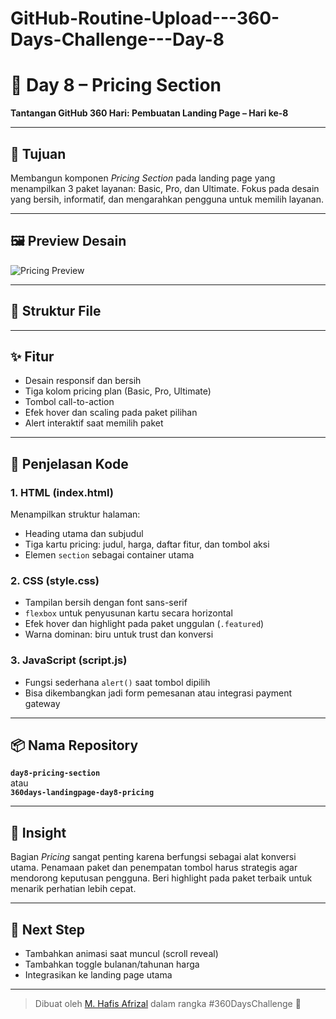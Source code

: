 # GitHub-Routine-Upload---360-Days-Challenge---Day-8

# 📅 Day 8 – Pricing Section

**Tantangan GitHub 360 Hari: Pembuatan Landing Page – Hari ke-8**

---

## 🎯 Tujuan
Membangun komponen *Pricing Section* pada landing page yang menampilkan 3 paket layanan: Basic, Pro, dan Ultimate. Fokus pada desain yang bersih, informatif, dan mengarahkan pengguna untuk memilih layanan.

---

## 🖼️ Preview Desain
![Pricing Preview](https://i.imgur.com/NuvhIEl.png)

---

## 🧱 Struktur File


---

## ✨ Fitur
- Desain responsif dan bersih
- Tiga kolom pricing plan (Basic, Pro, Ultimate)
- Tombol call-to-action
- Efek hover dan scaling pada paket pilihan
- Alert interaktif saat memilih paket

---

## 📄 Penjelasan Kode

### 1. HTML (index.html)
Menampilkan struktur halaman:
- Heading utama dan subjudul
- Tiga kartu pricing: judul, harga, daftar fitur, dan tombol aksi
- Elemen `section` sebagai container utama

### 2. CSS (style.css)
- Tampilan bersih dengan font sans-serif
- `flexbox` untuk penyusunan kartu secara horizontal
- Efek hover dan highlight pada paket unggulan (`.featured`)
- Warna dominan: biru untuk trust dan konversi

### 3. JavaScript (script.js)
- Fungsi sederhana `alert()` saat tombol dipilih
- Bisa dikembangkan jadi form pemesanan atau integrasi payment gateway

---

## 📦 Nama Repository
**`day8-pricing-section`**  
atau  
**`360days-landingpage-day8-pricing`**

---

## 📌 Insight
Bagian *Pricing* sangat penting karena berfungsi sebagai alat konversi utama. Penamaan paket dan penempatan tombol harus strategis agar mendorong keputusan pengguna. Beri highlight pada paket terbaik untuk menarik perhatian lebih cepat.

---

## 🚀 Next Step
- Tambahkan animasi saat muncul (scroll reveal)
- Tambahkan toggle bulanan/tahunan harga
- Integrasikan ke landing page utama

---

> Dibuat oleh [M. Hafis Afrizal](https://github.com/) dalam rangka #360DaysChallenge 🚀

